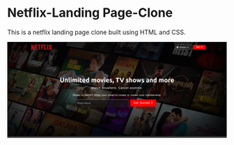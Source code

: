 # Netflix-Landing Page-Clone
This is a netflix landing page clone built using HTML and CSS.

![Output](images/output1.png)
